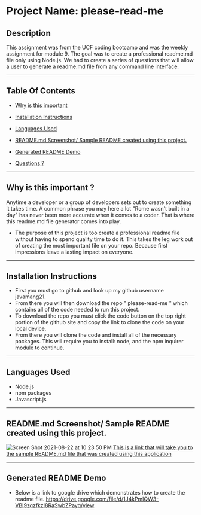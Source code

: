 # Project Name: please-read-me
## Description
This assignment was from the UCF coding bootcamp and was the weekly assignment for module 9. 
The goal was to create a professional readme.md file only using Node.js. We had to create a series of questions 
that will allow a user to generate a readme.md file from any command line interface.

---

## Table Of Contents

* [Why is this important](#purpose)

* [Installation Instructions](#installation)

* [Languages Used](#Languages)

* [README.md Screenshot/ Sample README created using this project.](#screenshot)
 
* [Generated README Demo](#Demo)

* [Questions ?](#myinfo)

---

<a id="purpose"></a>
## Why is this important ?
Anytime a developer or a group of developers sets out to create something it takes time. 
A common phrase you may here a lot "Rome wasn't built in a day" has never been more accurate when it comes to a coder.
That is where this readme.md file generator comes into play. 
- The purpose of this project is too create a professional readme file without having to spend quality time to do it.
This takes the leg work out of creating the most important file on your repo. Because first impressions leave a lasting impact on everyone. 

---

<a id="installation"></a>
## Installation Instructions
- First you must go to github and look up my github username javamang21. 
- From there you will then download the repo " please-read-me " which contains all of the code needed to run this project. 
- To download the repo you must click the code button on the top right portion of the github site and copy the link to clone the code on your local device. 
- From there you will clone the code and install all of the necessary packages. This will require you to install: node, and the npm inquirer module to continue. 

---

<a id="Languages"></a>
## Languages Used
- Node.js
- npm packages
- Javascript.js


---

<a id="screenshot"></a>
## README.md Screenshot/ Sample README created using this project.
![Screen Shot 2021-08-22 at 10 23 50 PM](https://user-images.githubusercontent.com/85512241/130382024-df0d38e6-71f2-40ce-a40c-ebd518716a46.png)
[This is a link that will take you to the sample README.md file that was created using this application](https://github.com/Javamang21/please-read-me/blob/main/Develop/README.md)


---

<a id="Demo"></a>
## Generated README Demo
- Below is a link to google drive which demonstrates how to create the readme file.
https://drive.google.com/file/d/1J4kPmlQW3-VBI9zqzfkzI8RaSwbZPayq/view


